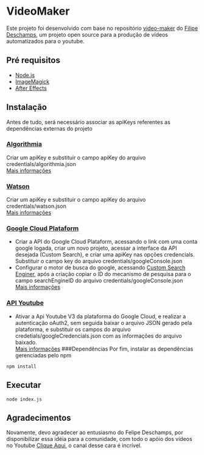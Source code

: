 # VideoMaker
Este projeto foi desenvolvido com base no repositório [video-maker](https://github.com/filipedeschamps/video-maker) do [Filipe Deschamps](https://github.com/filipedeschamps), um projeto open source para a produção de vídeos automatizados para o youtube.
## Pré requisitos
* [Node.js](https://nodejs.org/en/)
* [ImageMagick](https://imagemagick.org/script/download.php)
* [After Effects](https://www.adobe.com/br/products/aftereffects/free-trial-download.html)
## Instalação
Antes de tudo, será necessário associar as apiKeys referentes as dependências externas do projeto
### [Algorithmia](https://algorithmia.com/)
Criar um apiKey e substituir o campo apiKey do arquivo credentials/algorithmia.json  
[Mais informações](https://www.youtube.com/watch?v=8XgbjUP-Gxo)
### [Watson](https://cloud.ibm.com/login)
Criar um apiKey e substituir o campo apiKey do arquivo credentials/watson.json  
[Mais informações](https://www.youtube.com/watch?v=C6bf3A95Q7A)
### [Google Cloud Plataform](https://cloud.google.com/)
* Criar a API do Google Cloud Plataform, acessando o link com uma conta google logada, criar um novo projeto, acessar a interface da API desejada (Custom Search), e criar uma apiKey nas opções credencials. Substituir o campo key do arquivo credentials/googleConsole.json
* Configurar o motor de busca do google, acessando [Custom Search Enginer](https://cse.google.com/cse/create/new), após a criação copiar o ID do mecanismo de pesquisa para o campo searchEngineID do arquivo credentials/googleConsole.json  
[Mais informações](https://www.youtube.com/watch?v=LzPuCVhdUew&t=18s)
### [API Youtube](https://cloud.google.com/)
* Ativar a Api Youtube V3 da plataforma do Google Cloud, e realizar a autenticação oAuth2, sem seguida baixar o arquivo JSON gerado pela plataforma, e substituir os campos do arquivo credetials/googleCredencials.json com as informações do arquivo baixado.  
[Mais informações](https://www.youtube.com/watch?v=qYXBWBZTAbc&t=928s)
###Dependências
Por fim, instalar as dependências gerenciadas pelo npm
```
npm install
```
## Executar
```
node index.js
```
## Agradecimentos
Novamente, devo agradecer ao entusiasmo do Felipe Deschamps, por disponibilizar essa idéia para a comunidade, com todo o apóio dos vídeos no Youtube [Clique Aqui](https://www.youtube.com/channel/UCU5JicSrEM5A63jkJ2QvGYw), o canal desse cara é incrível.

